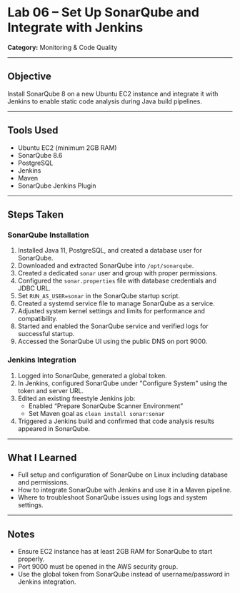 # Lab 06 – Set Up SonarQube and Integrate with Jenkins

**Category:** Monitoring & Code Quality

---

## Objective

Install SonarQube 8 on a new Ubuntu EC2 instance and integrate it with Jenkins to enable static code analysis during Java build pipelines.

---

## Tools Used

- Ubuntu EC2 (minimum 2GB RAM)
- SonarQube 8.6
- PostgreSQL
- Jenkins
- Maven
- SonarQube Jenkins Plugin

---

## Steps Taken

### SonarQube Installation
1. Installed Java 11, PostgreSQL, and created a database user for SonarQube.
2. Downloaded and extracted SonarQube into `/opt/sonarqube`.
3. Created a dedicated `sonar` user and group with proper permissions.
4. Configured the `sonar.properties` file with database credentials and JDBC URL.
5. Set `RUN_AS_USER=sonar` in the SonarQube startup script.
6. Created a systemd service file to manage SonarQube as a service.
7. Adjusted system kernel settings and limits for performance and compatibility.
8. Started and enabled the SonarQube service and verified logs for successful startup.
9. Accessed the SonarQube UI using the public DNS on port 9000.

### Jenkins Integration
1. Logged into SonarQube, generated a global token.
2. In Jenkins, configured SonarQube under "Configure System" using the token and server URL.
3. Edited an existing freestyle Jenkins job:
   - Enabled “Prepare SonarQube Scanner Environment”
   - Set Maven goal as `clean install sonar:sonar`
4. Triggered a Jenkins build and confirmed that code analysis results appeared in SonarQube.

---

## What I Learned

- Full setup and configuration of SonarQube on Linux including database and permissions.
- How to integrate SonarQube with Jenkins and use it in a Maven pipeline.
- Where to troubleshoot SonarQube issues using logs and system settings.

---

## Notes

- Ensure EC2 instance has at least 2GB RAM for SonarQube to start properly.
- Port 9000 must be opened in the AWS security group.
- Use the global token from SonarQube instead of username/password in Jenkins integration.

